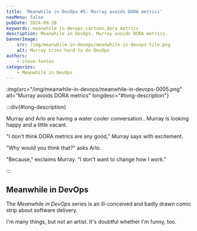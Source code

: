 ```yaml
---
title: 'Meanwhile in DevOps #5: Murray avoids DORA metrics'
navMenu: false
pubDate: 2024-09-20
keywords: meanwhile in devops,cartoon,dora metrics
description: Meanwhile in DevOps, Murray avoids DORA metrics.
bannerImage:
    src: /img/meanwhile-in-devops/meanwhile-in-devops-tile.png
    alt: Murray tries hard to do DevOps
authors:
    - steve-fenton
categories:
    - Meanwhile in DevOps
---
```


:img{src="/img/meanwhile-in-devops/meanwhile-in-devops-0005.png" alt="Murray avoids DORA metrics" longdesc="#long-description"}

:::div{#long-description}

Murray and Arlo are having a water cooler conversation.. Murray is looking happy and a little vacant.

"I don't think DORA metrics are any good," Murray says with excitement.

"Why would you think that?" asks Arlo.

"Because," exclaims Murray. "I don't want to change how I work."

:::

## Meanwhile in DevOps

The *Meanwhile in DevOps* series is an ill-conceived and badly drawn comic strip about software delivery.

I'm many things, but not an artist. It's doubtful whether I'm funny, too.
